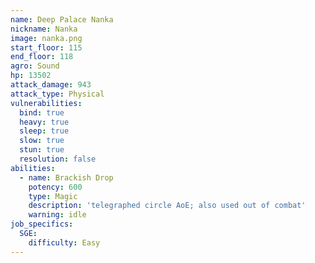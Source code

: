 ```yaml
---
name: Deep Palace Nanka
nickname: Nanka
image: nanka.png
start_floor: 115
end_floor: 118
agro: Sound
hp: 13502
attack_damage: 943
attack_type: Physical
vulnerabilities:
  bind: true
  heavy: true
  sleep: true
  slow: true
  stun: true
  resolution: false
abilities:
  - name: Brackish Drop
    potency: 600
    type: Magic
    description: 'telegraphed circle AoE; also used out of combat'
    warning: idle
job_specifics:
  SGE:
    difficulty: Easy
---
```

